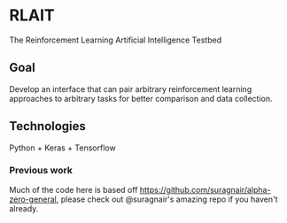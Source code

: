 # RLAIT
The Reinforcement Learning Artificial Intelligence Testbed

## Goal
Develop an interface that can pair arbitrary reinforcement learning approaches to arbitrary tasks for better comparison and data collection.

## Technologies
Python + Keras + Tensorflow

### Previous work
Much of the code here is based off https://github.com/suragnair/alpha-zero-general, please check out @suragnair's amazing repo if you haven't already.
